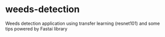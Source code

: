 # weeds-detection

Weeds detection application using transfer learning (resnet101) and some tips powered by Fastai library
